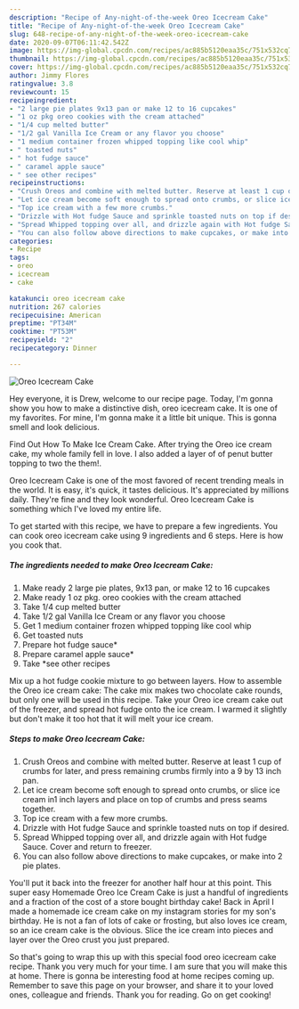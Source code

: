 ```yaml
---
description: "Recipe of Any-night-of-the-week Oreo Icecream Cake"
title: "Recipe of Any-night-of-the-week Oreo Icecream Cake"
slug: 648-recipe-of-any-night-of-the-week-oreo-icecream-cake
date: 2020-09-07T06:11:42.542Z
image: https://img-global.cpcdn.com/recipes/ac885b5120eaa35c/751x532cq70/oreo-icecream-cake-recipe-main-photo.jpg
thumbnail: https://img-global.cpcdn.com/recipes/ac885b5120eaa35c/751x532cq70/oreo-icecream-cake-recipe-main-photo.jpg
cover: https://img-global.cpcdn.com/recipes/ac885b5120eaa35c/751x532cq70/oreo-icecream-cake-recipe-main-photo.jpg
author: Jimmy Flores
ratingvalue: 3.8
reviewcount: 15
recipeingredient:
- "2 large pie plates 9x13 pan or make 12 to 16 cupcakes"
- "1 oz pkg oreo cookies with the cream attached"
- "1/4 cup melted butter"
- "1/2 gal Vanilla Ice Cream or any flavor you choose"
- "1 medium container frozen whipped topping like cool whip"
- " toasted nuts"
- " hot fudge sauce"
- " caramel apple sauce"
- " see other recipes"
recipeinstructions:
- "Crush Oreos and combine with melted butter. Reserve at least 1 cup of crumbs for later, and press remaining crumbs firmly into a 9 by 13 inch pan."
- "Let ice cream become soft enough to spread onto crumbs, or slice ice cream in1 inch layers and place on top of crumbs and press seams together."
- "Top ice cream with a few more crumbs."
- "Drizzle with Hot fudge Sauce and sprinkle toasted nuts on top if desired."
- "Spread Whipped topping over all, and drizzle again with Hot fudge Sauce. Cover and return to freezer."
- "You can also follow above directions to make cupcakes, or make into 2 pie plates."
categories:
- Recipe
tags:
- oreo
- icecream
- cake

katakunci: oreo icecream cake 
nutrition: 267 calories
recipecuisine: American
preptime: "PT34M"
cooktime: "PT53M"
recipeyield: "2"
recipecategory: Dinner

---
```



![Oreo Icecream Cake](https://img-global.cpcdn.com/recipes/ac885b5120eaa35c/751x532cq70/oreo-icecream-cake-recipe-main-photo.jpg)

Hey everyone, it is Drew, welcome to our recipe page. Today, I'm gonna show you how to make a distinctive dish, oreo icecream cake. It is one of my favorites. For mine, I'm gonna make it a little bit unique. This is gonna smell and look delicious.

Find Out How To Make Ice Cream Cake. After trying the Oreo ice cream cake, my whole family fell in love. I also added a layer of of penut butter topping to two the them!.

Oreo Icecream Cake is one of the most favored of recent trending meals in the world. It is easy, it's quick, it tastes delicious. It's appreciated by millions daily. They're fine and they look wonderful. Oreo Icecream Cake is something which I've loved my entire life.


To get started with this recipe, we have to prepare a few ingredients. You can cook oreo icecream cake using 9 ingredients and 6 steps. Here is how you cook that.

<!--inarticleads1-->

##### The ingredients needed to make Oreo Icecream Cake:

1. Make ready 2 large pie plates, 9x13 pan, or make 12 to 16 cupcakes
1. Make ready 1 oz pkg. oreo cookies with the cream attached
1. Take 1/4 cup melted butter
1. Take 1/2 gal Vanilla Ice Cream or any flavor you choose
1. Get 1 medium container frozen whipped topping like cool whip
1. Get  toasted nuts
1. Prepare  hot fudge sauce*
1. Prepare  caramel apple sauce*
1. Take  *see other recipes


Mix up a hot fudge cookie mixture to go between layers. How to assemble the Oreo ice cream cake: The cake mix makes two chocolate cake rounds, but only one will be used in this recipe. Take your Oreo ice cream cake out of the freezer, and spread hot fudge onto the ice cream. I warmed it slightly but don&#39;t make it too hot that it will melt your ice cream. 

<!--inarticleads2-->

##### Steps to make Oreo Icecream Cake:

1. Crush Oreos and combine with melted butter. Reserve at least 1 cup of crumbs for later, and press remaining crumbs firmly into a 9 by 13 inch pan.
1. Let ice cream become soft enough to spread onto crumbs, or slice ice cream in1 inch layers and place on top of crumbs and press seams together.
1. Top ice cream with a few more crumbs.
1. Drizzle with Hot fudge Sauce and sprinkle toasted nuts on top if desired.
1. Spread Whipped topping over all, and drizzle again with Hot fudge Sauce. Cover and return to freezer.
1. You can also follow above directions to make cupcakes, or make into 2 pie plates.


You&#39;ll put it back into the freezer for another half hour at this point. This super easy Homemade Oreo Ice Cream Cake is just a handful of ingredients and a fraction of the cost of a store bought birthday cake! Back in April I made a homemade ice cream cake on my instagram stories for my son&#39;s birthday. He is not a fan of lots of cake or frosting, but also loves ice cream, so an ice cream cake is the obvious. Slice the ice cream into pieces and layer over the Oreo crust you just prepared. 

So that's going to wrap this up with this special food oreo icecream cake recipe. Thank you very much for your time. I am sure that you will make this at home. There is gonna be interesting food at home recipes coming up. Remember to save this page on your browser, and share it to your loved ones, colleague and friends. Thank you for reading. Go on get cooking!
